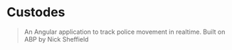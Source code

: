# Custodes
> An Angular application to track police movement in realtime. Built on ABP by Nick Sheffield

